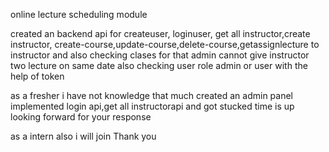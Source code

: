 online lecture scheduling module

created an backend api for createuser, loginuser, get all instructor,create instructor,
create-course,update-course,delete-course,getassignlecture to instructor and also checking clases for that admin cannot 
give instructor two lecture on same date 
also checking user role admin or user with the help of token

as a fresher i have not knowledge that much
created an admin panel implemented login api,get all instructorapi and got stucked time is up
looking forward for your response 

as a intern also i will join 
Thank you
